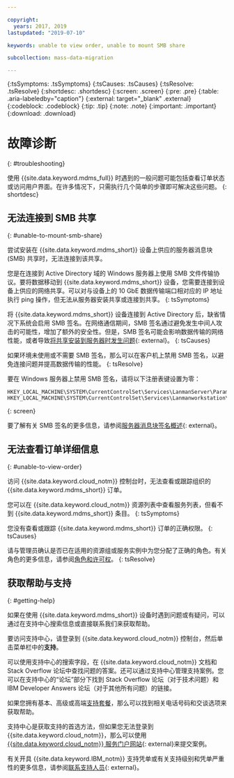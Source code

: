 ```yaml
---

copyright:
  years: 2017, 2019
lastupdated: "2019-07-10"

keywords: unable to view order, unable to mount SMB share

subcollection: mass-data-migration

---
```


{:tsSymptoms: .tsSymptoms} 
{:tsCauses: .tsCauses} 
{:tsResolve: .tsResolve}
{:shortdesc: .shortdesc}
{:screen: .screen}
{:pre: .pre}
{:table: .aria-labeledby="caption"}
{:external: target="_blank" .external}
{:codeblock: .codeblock}
{:tip: .tip}
{:note: .note}
{:important: .important}
{:download: .download}

# 故障诊断
{: #troubleshooting}

使用 {{site.data.keyword.mdms_full}} 时遇到的一般问题可能包括查看订单状态或访问用户界面。在许多情况下，只需执行几个简单的步骤即可解决这些问题。
{: shortdesc}

## 无法连接到 SMB 共享
{: #unable-to-mount-smb-share}

尝试安装在 {{site.data.keyword.mdms_short}} 设备上供应的服务器消息块 (SMB) 共享时，无法连接到该共享。 

您是在连接到 Active Directory 域的 Windows 服务器上使用 SMB 文件传输协议。要将数据移动到 {{site.data.keyword.mdms_short}} 设备，您需要连接到设备上供应的网络共享。可以对与设备上的 10 GbE 数据传输端口相对应的 IP 地址执行 ping 操作，但无法从服务器安装共享或连接到共享。
{: tsSymptoms}

将 {{site.data.keyword.mdms_short}} 设备连接到 Active Directory 后，缺省情况下系统会启用 SMB 签名。在网络通信期间，SMB 签名通过避免发生中间人攻击的可能性，增加了额外的安全性。但是，SMB 签名可能会影响数据传输的网络性能，或者导致[将共享安装到服务器时发生问题](https://support.osnexus.com/hc/en-us/articles/360028195772-Connection-issues-to-SMB-share-after-joining-an-AD-domain){: external}。
{: tsCauses} 

如果环境未使用或不需要 SMB 签名，那么可以在客户机上禁用 SMB 签名，以避免连接问题并提高数据传输的性能。
{: tsResolve}

要在 Windows 服务器上禁用 SMB 签名，请将以下注册表键设置为零：

```
HKEY_LOCAL_MACHINE\SYSTEM\CurrentControlSet\Services\LanmanServer\Parameters\"requiresecuritysignature"=dword:00000000
HKEY_LOCAL_MACHINE\SYSTEM\CurrentControlSet\Services\Lanmanworkstation\Parameters\"requiresecuritysignature"=dword:00000000 
```
{: screen}

要了解有关 SMB 签名的更多信息，请参阅[服务器消息块签名概述](https://support.microsoft.com/en-us/help/887429/overview-of-server-message-block-signing){: external}。

## 无法查看订单详细信息
{: #unable-to-view-order}

访问 {{site.data.keyword.cloud_notm}} 控制台时，无法查看或跟踪组织的 {{site.data.keyword.mdms_short}} 订单。

您可以在 {{site.data.keyword.cloud_notm}} 资源列表中查看服务列表，但看不到 {{site.data.keyword.mdms_short}} 条目。
{: tsSymptoms}

您没有查看或跟踪 {{site.data.keyword.mdms_short}} 订单的正确权限。
{: tsCauses} 

请与管理员确认是否已在适用的资源组或服务实例中为您分配了正确的角色。有关角色的更多信息，请参阅[角色和许可权](/docs/infrastructure/mass-data-migration?topic=mass-data-migration-manage-access#roles)。
{: tsResolve}

## 获取帮助与支持
{: #getting-help}

如果在使用 {{site.data.keyword.mdms_short}} 设备时遇到问题或有疑问，可以通过在支持中心搜索信息或直接联系我们来获取帮助。

要访问支持中心，请登录到 {{site.data.keyword.cloud_notm}} 控制台，然后单击菜单栏中的**支持**。

可以使用支持中心的搜索字段，在 {{site.data.keyword.cloud_notm}} 文档和 Stack Overflow 论坛中查找问题的答案。还可以通过支持中心管理支持案例。您可以在支持中心的“论坛”部分下找到 Stack Overflow 论坛（对于技术问题）和 IBM Developer Answers 论坛（对于其他所有问题）的链接。

如果您拥有基本、高级或高端[支持套餐](/docs/get-support?topic=get-support-support-plans#support-plans)，那么可以找到相关电话号码和交谈选项来获取帮助。

支持中心是获取支持的首选方法，但如果您无法登录到 {{site.data.keyword.cloud_notm}}，那么可以使用 [{{site.data.keyword.cloud_notm}} 服务门户网站](http://www.ibm.biz/bluemixsupport){: external}来提交案例。

有关开具 {{site.data.keyword.IBM_notm}} 支持凭单或有关支持级别和凭单严重性的更多信息，请参阅[联系支持人员](/docs/get-support?topic=get-support-getting-customer-support){: external}。

